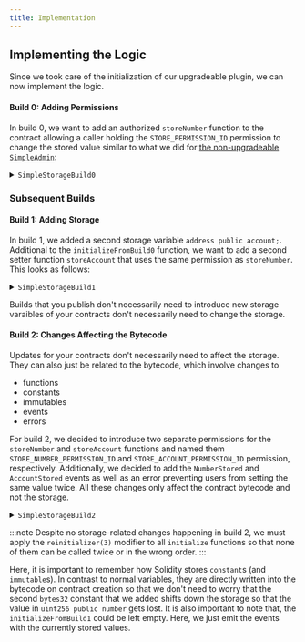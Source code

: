 ```yaml
---
title: Implementation
---
```


## Implementing the Logic

Since we took care of the initialization of our upgradeable plugin, we can now implement the logic.

#### Build 0: Adding Permissions

In build 0, we want to add an authorized `storeNumber` function to the contract allowing a caller holding the `STORE_PERMISSION_ID` permission to change the stored value similar to what we did for [the non-upgradeable `SimpleAdmin`](../03-non-upgradeable-plugin/02-implementation.md):

<details>
<summary><code>SimpleStorageBuild0</code></summary>

```solidity
import {PluginUUPSUpgradeable, IDAO} '@aragon/osx-contracts/core/plugin/PluginUUPSUpgradeable.sol';

/// @title SimpleStorage v1.0
contract SimpleStorageBuild0 is PluginUUPSUpgradeable {
  bytes32 public constant STORE_PERMISSION_ID = keccak256('STORE_PERMISSION');

  uint256 public number; // added in v1.0

  /// @notice Initializes the plugin when v1.0 is installed.
  function initializeBuild0(IDAO _dao, uint256 _number) external initializer {
    __PluginUUPSUpgradeable_init(_dao);
    number = _number;
  }

  function storeNumber(uint256 _number) external auth(STORE_PERMISSION_ID) {
    number = _number;
  }
}
```

</details>

### Subsequent Builds

#### Build 1: Adding Storage

In build 1, we added a second storage variable `address public account;`. Additional to the `initializeFromBuild0` function, we want to add a second setter function `storeAccount` that uses the same permission as `storeNumber`. This looks as follows:

<details>
<summary><code>SimpleStorageBuild1</code></summary>

```solidity
import {PluginUUPSUpgradeable, IDAO} '@aragon/osx-contracts/core/plugin/PluginUUPSUpgradeable.sol';

/// @title SimpleStorage v1.1
contract SimpleStorageBuild1 is PluginUUPSUpgradeable {
  bytes32 public constant STORE_PERMISSION_ID = keccak256('STORE_PERMISSION');

  uint256 public number; // added in v1.0
  address public account; // added in v1.1

  /// @notice Initializes the plugin when v1.1 is installed.
  function initializeBuild1(
    IDAO _dao,
    uint256 _number,
    address _account
  ) external reinitializer(2) {
    __PluginUUPSUpgradeable_init(_dao);
    number = _number;
    account = _account;
  }

  /// @notice Initializes the plugin when the update from v1.0 to v1.1 is applied.
  /// @dev The initialization of `SimpleStorageBuild0` has already happened.
  function initializeFromBuild0(IDAO _dao, address _account) external reinitializer(2) {
    account = _account;
  }

  function storeNumber(uint256 _number) external auth(STORE_PERMISSION_ID) {
    number = _number;
  }

  function storeAccount(address _account) external auth(STORE_PERMISSION_ID) {
    account = _account;
  }
}
```

</details>

Builds that you publish don't necessarily need to introduce new storage varaibles of your contracts don't necessarily need to change the storage.

#### Build 2: Changes Affecting the Bytecode

Updates for your contracts don't necessarily need to affect the storage. They can also just be related to the bytecode, which involve changes to

- functions
- constants
- immutables
- events
- errors

For build 2, we decided to introduce two separate permissions for the `storeNumber` and `storeAccount` functions and named them `STORE_NUMBER_PERMISSION_ID` and `STORE_ACCOUNT_PERMISSION_ID` permission, respectively. Additionally, we decided to add the `NumberStored` and `AccountStored` events as well as an error preventing users from setting the same value twice. All these changes only affect the contract bytecode and not the storage.

<details>
<summary><code>SimpleStorageBuild2</code></summary>

```solidity
import {PluginUUPSUpgradeable, IDAO} '@aragon/osx-contracts/core/plugin/PluginUUPSUpgradeable.sol';

/// @title SimpleStorage v1.2
contract SimpleStorageBuild2 is PluginUUPSUpgradeable {
  bytes32 public constant STORE_NUMBER_PERMISSION_ID = keccak256('STORE_NUMBER_PERMISSION'); // changed in v1.2
  bytes32 public constant STORE_ACCOUNT_PERMISSION_ID = keccak256('STORE_ACCOUNT_PERMISSION'); // added in v1.2

  uint256 public number; // added in v1.0
  address public account; // added in v1.1

  // added in v1.2
  event NumberStored(uint256 number);
  event AccountStored(address number);
  error AlreadyStored();

  /// @notice Initializes the plugin when v1.2 is installed.
  function initializeBuild2(
    IDAO _dao,
    uint256 _number,
    address _account
  ) external reinitializer(3) {
    __PluginUUPSUpgradeable_init(_dao);
    number = _number;
    account = _account;

    emit NumberStored({number: _number});
    emit AccountStored({account: _account});
  }

  /// @notice Initializes the plugin when the update from v1.1 to v1.2 is applied.
  /// @dev The initialization of `SimpleStorageBuild1` has already happened.
  function initializeFromBuild1() external reinitializer(3) {
    emit NumberStored({number: number});
    emit AccountStored({account: account});
  }

  /// @notice Initializes the plugin when the update from v1.0 to v1.2 is applied.
  /// @dev The initialization of `SimpleStorageBuild0` has already happened.
  function initializeFromBuild0(address _account) external reinitializer(3) {
    account = _account;

    emit NumberStored({number: number});
    emit AccountStored({account: _account});
  }

  function storeNumber(uint256 _number) external auth(STORE_NUMBER_PERMISSION_ID) {
    if (_number == number) revert AlreadyStored();

    number = _number;

    emit NumberStored({number: _number});
  }

  function storeAccount(address _account) external auth(STORE_ACCOUNT_PERMISSION_ID) {
    if (_account == account) revert AlreadyStored();

    account = _account;

    emit AccountStored({account: _account});
  }
}
```

</details>

:::note
Despite no storage-related changes happening in build 2, we must apply the `reinitializer(3)` modifier to all `initialize` functions so that none of them can be called twice or in the wrong order.
:::

Here, it is important to remember how Solidity stores `constant`s (and `immutable`s). In contrast to normal variables, they are directly written into the bytecode on contract creation so that we don't need to worry that the second `bytes32` constant that we added shifts down the storage so that the value in `uint256 public number` gets lost.
It is also important to note that, the `initializeFromBuild1` could be left empty. Here, we just emit the events with the currently stored values.
